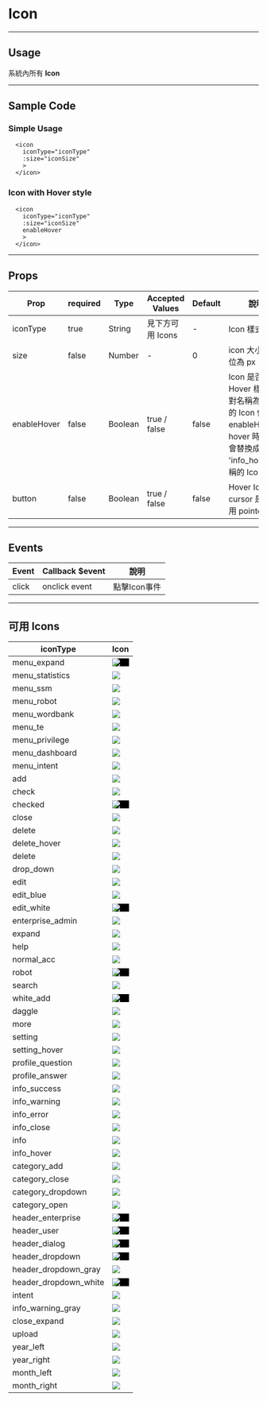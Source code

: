 # Icon
----------------

## Usage
系統內所有 **Icon**

---
## Sample Code

### Simple Usage
```
  <icon
    iconType="iconType"
    :size="iconSize"
    >
  </icon>
```

### Icon with Hover style
```
  <icon
    iconType="iconType"
    :size="iconSize"
    enableHover
    >
  </icon>
```
---
## Props

| Prop | required | Type | Accepted Values | Default | 說明 |
|---|---|---|---|---|---|
| iconType | true | String | 見下方可用 Icons | - | Icon 樣式
| size | false | Number | - | 0 | icon 大小，單位為 px
| enableHover | false | Boolean | true / false | false | Icon 是否允許 Hover 樣式，對名稱為 'info' 的 Icon 使用enableHover，hover 時 icon 會替換成 'info_hover' 名稱的 Icon
| button | false | Boolean | true / false | false | Hover Icon 時 cursor 是否使用 pointer

---
## Events

| Event | Callback $event | 說明 |
|---|---|---|
| click | onclick event | 點擊Icon事件 |

---
## 可用 Icons

| iconType | Icon |
| --- | --- |
| menu_expand | <div style="background:black"><img src="../../assets/icons/menu_expand_icon.svg"/></div> |
| menu_statistics | <img src="../../assets/icons/menu_statistics_icon.svg"/>
| menu_ssm | <img src="../../assets/icons/menu_ssm_icon.svg"/>
| menu_robot | <img src="../../assets/icons/menu_robot_icon.svg"/>
| menu_wordbank | <img src="../../assets/icons/menu_wordbank_icon.svg"/>
| menu_te | <img src="../../assets/icons/menu_te_icon.svg"/>
| menu_privilege | <img src="../../assets/icons/menu_privilege_icon.svg"/>
| menu_dashboard | <img src="../../assets/icons/menu_dashboard_icon.svg"/>
| menu_intent | <img src="../../assets/icons/menu_intent_icon.svg"/>
| add | <img src="../../assets/icons/add_icon.svg"/>
| check | <img src="../../assets/icons/check_icon.svg"/>
| checked | <div style="background:black"><img src="../../assets/icons/checked_icon.svg"/></div>
| close | <img src="../../assets/icons/close_icon.svg"/>
| delete | <img src="../../assets/icons/delete_icon.svg"/>
| delete_hover | <img src="../../assets/icons/delete_hover_icon.svg"/>
| delete | <img src="../../assets/icons/delete_icon.svg"/>
| drop_down | <img src="../../assets/icons/drop_down_icon.svg"/>
| edit | <img src="../../assets/icons/edit_icon.svg"/>
| edit_blue | <img src="../../assets/icons/edit_blue_icon.svg"/>
| edit_white | <div style="background:black"><img src="../../assets/icons/edit_white_icon.svg"/></div>
| enterprise_admin | <img src="../../assets/icons/enterprise_admin_icon.svg"/>
| expand | <img src="../../assets/icons/expand_icon.svg"/>
| help | <img src="../../assets/icons/help_icon.svg"/>
| normal_acc | <img src="../../assets/icons/normal_acc_icon.svg"/>
| robot | <div style="background:black"><img src="../../assets/icons/robot_icon.svg"/></div>
| search | <img src="../../assets/icons/search_icon.svg"/>
| white_add | <div style="background:black"><img src="../../assets/icons/white_add_icon.svg"/></div>
| daggle | <img src="../../assets/icons/daggle_icon.svg"/>
| more | <img src="../../assets/icons/more_icon.svg"/>
| setting | <img src="../../assets/icons/setting_icon.svg"/>
| setting_hover | <img src="../../assets/icons/setting_hover_icon.svg"/>
| profile_question | <img src="../../assets/icons/profile_question_icon.svg"/>
| profile_answer | <img src="../../assets/icons/profile_answer_icon.svg"/>
| info_success | <img src="../../assets/icons/info_success_icon.svg"/>
| info_warning | <img src="../../assets/icons/info_warning_icon.svg"/>
| info_error | <img src="../../assets/icons/info_error_icon.svg"/>
| info_close | <img src="../../assets/icons/info_close_icon.svg"/>
| info | <img src="../../assets/icons/info_icon.svg"/>
| info_hover | <img src="../../assets/icons/info_hover_icon.svg"/>
| category_add | <img src="../../assets/icons/category_add_icon.svg"/>
| category_close | <img src="../../assets/icons/category_close_icon.svg"/>
| category_dropdown | <img src="../../assets/icons/category_dropdown_icon.svg"/>
| category_open | <img src="../../assets/icons/category_open_icon.svg"/>
| header_enterprise | <div style="background:black"><img src="../../assets/icons/header_enterprise_icon.svg"/></div>
| header_user | <div style="background:black"><img src="../../assets/icons/header_user_icon.svg"/></div>
| header_dialog | <div style="background:black"><img src="../../assets/icons/header_dialog_icon.svg"/></div>
| header_dropdown | <div style="background:black"><img src="../../assets/icons/header_dropdown_icon.svg"/></div>
| header_dropdown_gray | <img src="../../assets/icons/header_dropdown_gray_icon.svg"/>
| header_dropdown_white | <div style="background:black"><img src="../../assets/icons/header_dropdown_white_icon.svg"/></div>
| intent | <img src="../../assets/icons/intent_icon.svg"/>
| info_warning_gray | <img src="../../assets/icons/info_warning_gray_icon.svg"/>
| close_expand | <img src="../../assets/icons/close_expand_icon.svg"/>
| upload | <img src="../../assets/icons/upload_icon.svg"/>
| year_left | <img src="../../assets/icons/year_left_icon.svg"/>
| year_right | <img src="../../assets/icons/year_right_icon.svg"/>
| month_left | <img src="../../assets/icons/month_left_icon.svg"/>
| month_right | <img src="../../assets/icons/month_right_icon.svg"/>
